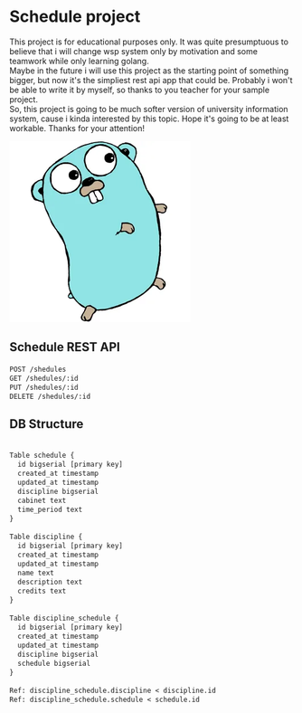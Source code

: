 # Schedule project
This project is for educational purposes only. It was quite presumptuous to believe that i will change wsp system only by motivation and some teamwork while only learning golang. </br>Maybe in the future i will use this project as the starting point of something bigger, but now it's the simpliest rest api app that could be. Probably i won't be able to write it by myself, so thanks to you teacher for your sample project. </br>So, this project is going to be much softer version of university information system, cause i kinda interested by this topic. Hope it's going to be at least workable. Thanks for your attention!</br>

<div><img src="hamster.webp" alt="hehe"/></div>

## Schedule REST API
```
POST /shedules
GET /shedules/:id
PUT /shedules/:id
DELETE /shedules/:id
```

## DB Structure

```

Table schedule {
  id bigserial [primary key]
  created_at timestamp
  updated_at timestamp
  discipline bigserial
  cabinet text
  time_period text
}

Table discipline {
  id bigserial [primary key]
  created_at timestamp
  updated_at timestamp
  name text
  description text
  credits text
}

Table discipline_schedule {
  id bigserial [primary key]
  created_at timestamp
  updated_at timestamp
  discipline bigserial
  schedule bigserial
}

Ref: discipline_schedule.discipline < discipline.id
Ref: discipline_schedule.schedule < schedule.id

```